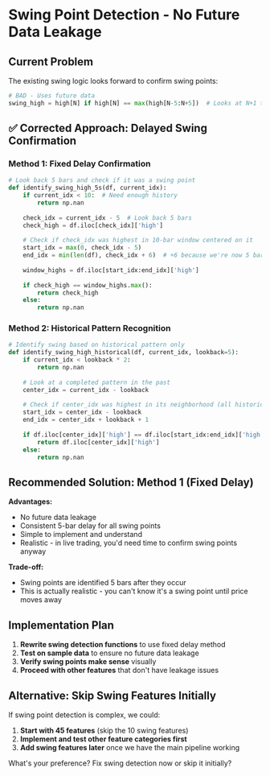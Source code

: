 # Swing Point Detection - No Future Data Leakage

## Current Problem
The existing swing logic looks forward to confirm swing points:
```python
# BAD - Uses future data
swing_high = high[N] if high[N] == max(high[N-5:N+5])  # Looks at N+1 to N+5!
```

## ✅ Corrected Approach: Delayed Swing Confirmation

### Method 1: Fixed Delay Confirmation
```python
# Look back 5 bars and check if it was a swing point
def identify_swing_high_5s(df, current_idx):
    if current_idx < 10:  # Need enough history
        return np.nan
    
    check_idx = current_idx - 5  # Look back 5 bars
    check_high = df.iloc[check_idx]['high']
    
    # Check if check_idx was highest in 10-bar window centered on it
    start_idx = max(0, check_idx - 5)
    end_idx = min(len(df), check_idx + 6)  # +6 because we're now 5 bars later
    
    window_highs = df.iloc[start_idx:end_idx]['high']
    
    if check_high == window_highs.max():
        return check_high
    else:
        return np.nan
```

### Method 2: Historical Pattern Recognition
```python
# Identify swing based on historical pattern only
def identify_swing_high_historical(df, current_idx, lookback=5):
    if current_idx < lookback * 2:
        return np.nan
    
    # Look at a completed pattern in the past
    center_idx = current_idx - lookback
    
    # Check if center_idx was highest in its neighborhood (all historical)
    start_idx = center_idx - lookback
    end_idx = center_idx + lookback + 1
    
    if df.iloc[center_idx]['high'] == df.iloc[start_idx:end_idx]['high'].max():
        return df.iloc[center_idx]['high']
    else:
        return np.nan
```

## Recommended Solution: Method 1 (Fixed Delay)

**Advantages:**
- No future data leakage
- Consistent 5-bar delay for all swing points
- Simple to implement and understand
- Realistic - in live trading, you'd need time to confirm swing points anyway

**Trade-off:**
- Swing points are identified 5 bars after they occur
- This is actually realistic - you can't know it's a swing point until price moves away

## Implementation Plan

1. **Rewrite swing detection functions** to use fixed delay method
2. **Test on sample data** to ensure no future data leakage
3. **Verify swing points make sense** visually
4. **Proceed with other features** that don't have leakage issues

## Alternative: Skip Swing Features Initially

If swing point detection is complex, we could:
1. **Start with 45 features** (skip the 10 swing features)
2. **Implement and test other feature categories first**
3. **Add swing features later** once we have the main pipeline working

What's your preference? Fix swing detection now or skip it initially?